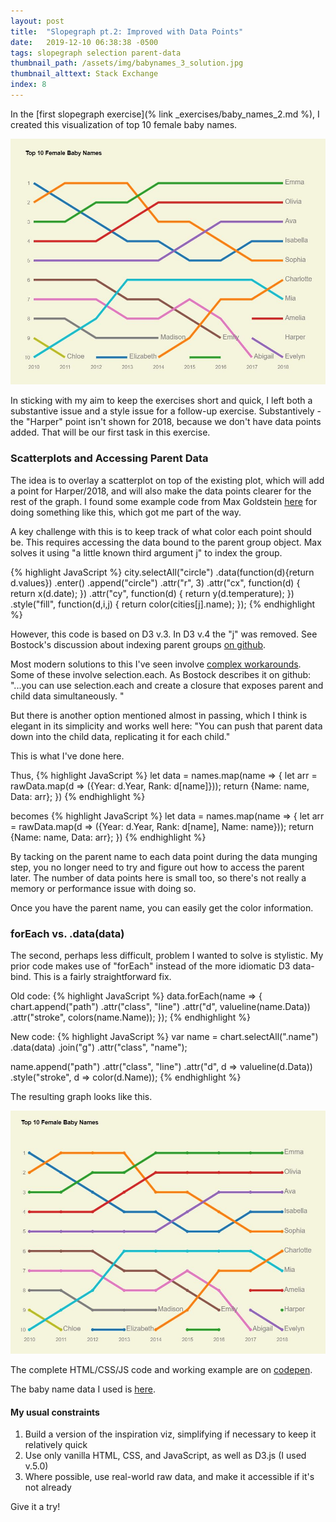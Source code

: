 ```yaml
---
layout: post
title:  "Slopegraph pt.2: Improved with Data Points"
date:   2019-12-10 06:38:38 -0500
tags: slopegraph selection parent-data
thumbnail_path: /assets/img/babynames_3_solution.jpg
thumbnail_alttext: Stack Exchange
index: 8
---
```

In the [first slopegraph exercise](% link _exercises/baby_names_2.md %), I created this visualization of top 10 female baby names.

![Baby Names Rankings](/assets/img/babynames_2_solution.jpg)

In sticking with my aim to keep the exercises short and quick, I left both a substantive issue and a style issue for a follow-up exercise. Substantively - the "Harper" point isn't shown for 2018, because we don't have data points added. That will be our first task in this exercise.

### Scatterplots and Accessing Parent Data

The idea is to overlay a scatterplot on top of the existing plot, which will add a point for Harper/2018, and will also make the data points clearer for the rest of the graph. I found some example code from Max Goldstein [here](http://bl.ocks.org/mgold/6a32cec6380b6ce75c1e) for doing something like this, which got me part of the way.

A key challenge with this is to keep track of what color each point should be. This requires accessing the data bound to the parent group object. Max solves it using "a little known third argument j" to index the group.

{% highlight JavaScript %}
city.selectAll("circle")
    .data(function(d){return d.values})
    .enter()
    .append("circle")
    .attr("r", 3)
    .attr("cx", function(d) { return x(d.date); })
    .attr("cy", function(d) { return y(d.temperature); })
    .style("fill", function(d,i,j) { return color(cities[j].name); });
{% endhighlight %}

However, this code is based on D3 v.3. In D3 v.4 the "j" was removed. See Bostock's discussion about indexing parent groups [on github](https://github.com/d3/d3-selection/issues/47).

Most modern solutions to this I've seen involve [complex workarounds](https://stackoverflow.com/questions/38233003/d3-js-v4-how-to-access-parent-groups-datum-index/382358). Some of these involve selection.each. As Bostock describes it on github: 
"...you can use selection.each and create a closure that exposes parent and child data simultaneously. "

But there is another option mentioned almost in passing, which I think is elegant in its simplicity and works well here:
"You can push that parent data down into the child data, replicating it for each child."

This is what I've done here.

Thus,
{% highlight JavaScript %}
  let data = names.map(name => {
    let arr = rawData.map(d => ({Year: d.Year, Rank: d[name]}));
    return {Name: name, Data: arr};
  })
{% endhighlight %}

becomes
{% highlight JavaScript %}
  let data = names.map(name => {
    let arr = rawData.map(d => ({Year: d.Year, Rank: d[name], Name: name}));
    return {Name: name, Data: arr};
  })
{% endhighlight %}

By tacking on the parent name to each data point during the data munging step, you no longer need to try and figure out how to access the parent later. The number of data points here is small too, so there's not really a memory or performance issue with doing so.

Once you have the parent name, you can easily get the color information.

### forEach vs. .data(data)

The second, perhaps less difficult, problem I wanted to solve is stylistic. My prior code makes use of "forEach" instead of the more idiomatic D3 data-bind. This is a fairly straightforward fix.

Old code:
{% highlight JavaScript %}
  data.forEach(name => {
    chart.append("path")
      .attr("class", "line")
      .attr("d", valueline(name.Data))
      .attr("stroke", colors(name.Name));
  });
{% endhighlight %}

New code:
{% highlight JavaScript %}
  var name = chart.selectAll(".name")
      .data(data)
    .join("g")
      .attr("class", "name");
  
  name.append("path")
      .attr("class", "line")
      .attr("d", d => valueline(d.Data))
      .style("stroke", d => color(d.Name));
{% endhighlight %}

The resulting graph looks like this.

![Baby Names Rankings](/assets/img/babynames_3_solution.jpg)

The complete HTML/CSS/JS code and working example are on [codepen](https://codepen.io/fraziern/pen/bGNzKoz).

The baby name data I used is [here](https://gist.githubusercontent.com/fraziern/6ca21ed36b217894901256aeab822f00/raw/b96d480d27d43f1bb11c3a0fe86f641070e6ce29/popular_names_ssa.csv).

#### My usual constraints

1. Build a version of the inspiration viz, simplifying if necessary to keep it relatively quick
1. Use only vanilla HTML, CSS, and JavaScript, as well as D3.js (I used v.5.0)
1. Where possible, use real-world raw data, and make it accessible if it's not already

Give it a try!
